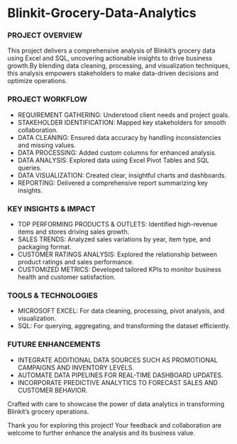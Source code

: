 # Blinkit-Grocery-Data-Analytics

### PROJECT OVERVIEW
This project delivers a comprehensive analysis of Blinkit’s grocery data using Excel and SQL, uncovering actionable insights to drive business growth.By blending data cleaning, processing, and visualization techniques, this analysis empowers stakeholders to make data-driven decisions and optimize operations.

### PROJECT WORKFLOW
- REQUIREMENT GATHERING: Understood client needs and project goals.  
- STAKEHOLDER IDENTIFICATION: Mapped key stakeholders for smooth collaboration.  
- DATA CLEANING: Ensured data accuracy by handling inconsistencies and missing values.  
- DATA PROCESSING: Added custom columns for enhanced analysis.  
- DATA ANALYSIS: Explored data using Excel Pivot Tables and SQL queries.  
- DATA VISUALIZATION: Created clear, insightful charts and dashboards.  
- REPORTING: Delivered a comprehensive report summarizing key insights.

### KEY INSIGHTS & IMPACT
- TOP PERFORMING PRODUCTS & OUTLETS: Identified high-revenue items and stores driving sales growth.  
- SALES TRENDS: Analyzed sales variations by year, item type, and packaging format.  
- CUSTOMER RATINGS ANALYSIS: Explored the relationship between product ratings and sales performance.  
- CUSTOMIZED METRICS: Developed tailored KPIs to monitor business health and customer satisfaction.

### TOOLS & TECHNOLOGIES
- MICROSOFT EXCEL: For data cleaning, processing, pivot analysis, and visualization.
- SQL: For querying, aggregating, and transforming the dataset efficiently.

### FUTURE ENHANCEMENTS
- INTEGRATE ADDITIONAL DATA SOURCES SUCH AS PROMOTIONAL CAMPAIGNS AND INVENTORY LEVELS.  
- AUTOMATE DATA PIPELINES FOR REAL-TIME DASHBOARD UPDATES.  
- INCORPORATE PREDICTIVE ANALYTICS TO FORECAST SALES AND CUSTOMER BEHAVIOR.

Crafted with care to showcase the power of data analytics in transforming Blinkit’s grocery operations.

Thank you for exploring this project!
Your feedback and collaboration are welcome to further enhance the analysis and its business value.

